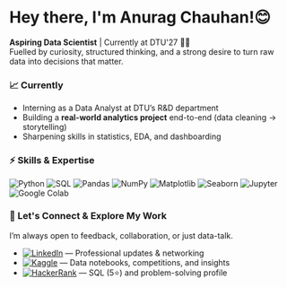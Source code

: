 # Hey there, I'm Anurag Chauhan!😊

**Aspiring Data Scientist** | Currently at DTU'27  👨‍🎓 <br/>
Fuelled by curiosity, structured thinking, and a strong desire to turn raw data into decisions that matter.

 

### 📈 Currently

- Interning as a Data Analyst at DTU’s R&D department  
- Building a **real-world analytics project** end-to-end (data cleaning → storytelling)  
- Sharpening skills in statistics, EDA, and dashboarding  



### ⚡ Skills & Expertise

![Python](https://img.shields.io/badge/-Python-3670A0?style=for-the-badge&logo=python&logoColor=white)  ![SQL](https://img.shields.io/badge/-SQL-4479A1?style=for-the-badge&logo=MySQL&logoColor=white)  ![Pandas](https://img.shields.io/badge/-Pandas-150458?style=for-the-badge&logo=pandas&logoColor=white)  ![NumPy](https://img.shields.io/badge/-NumPy-013243?style=for-the-badge&logo=numpy&logoColor=white)  ![Matplotlib](https://img.shields.io/badge/-Matplotlib-0085CA?style=for-the-badge&logo=Matplotlib&logoColor=white)  ![Seaborn](https://img.shields.io/badge/-Seaborn-0067A5?style=for-the-badge&logo=seaborn&logoColor=white)  ![Jupyter](https://img.shields.io/badge/-Jupyter-F37626?style=for-the-badge&logo=jupyter&logoColor=white)  ![Google Colab](https://img.shields.io/badge/-Google%20Colab-F9AB00?style=for-the-badge&logo=jupyter&logoColor=white)

### 🤝 Let's Connect & Explore My Work
I’m always open to feedback, collaboration, or just data-talk.  
- [![LinkedIn](https://img.shields.io/badge/-LinkedIn-blue?style=flat-square&logo=linkedin&logoColor=white)](https://linkedin.com/in/theanuragchauhan) — Professional updates & networking  
- [![Kaggle](https://img.shields.io/badge/-Kaggle-20BEFF?style=flat-square&logo=kaggle&logoColor=white)](https://www.kaggle.com/theanuragchauhan) — Data notebooks, competitions, and insights  
- [![HackerRank](https://img.shields.io/badge/-HackerRank-2EC866?style=flat-square&logo=hackerrank&logoColor=white)](https://www.hackerrank.com/theanuragchauhan) — SQL (5⭐) and problem-solving profile
